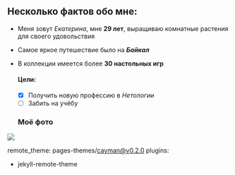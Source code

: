 ## Несколько фактов обо мне:
- Меня зовут *Екатерина*, мне __29 лет__, выращиваю комнатные растения для своего удовольствия
- Самое яркое путешествие было на ***Байкал***
- В коллекции имеется более __30 настольных игр__
  
  #### Цели:
  - [X] Получить новую профессию в *Нетологии*
  - [ ] Забить на учёбу
  
  ### Моё фото
 ![](https://s353vla.storage.yandex.net/rdisk/d914561026a89e9b17f9aac5647d76fc642bff4f91ffeee5b5d4bc74c455c6da/661bd5db/GdTfNoNLuwl-DAYZvDBOr51WAgVwknwNLapOgEfcWmGWcbWP_cLpa5vGYkN-5_hVXBQC4AYGaWkx9no7Hi2VXw==?uid=73718005&filename=z6xNfAuzedI.jpg&disposition=inline&hash=&limit=0&content_type=image%2Fjpeg&owner_uid=73718005&fsize=1198215&hid=451244feb57468f356f27d9b0c5eb60c&media_type=image&tknv=v2&etag=a4b1a01979efc24231d961deb9719124&ts=6160e3bececc0&s=8cbfc7bb820b2230e62f0112e2f0d2a6d65efd698611a5218b409fc5d8eca9e1&pb=U2FsdGVkX1_b-kdu1XCSNoF29xvuTR4AcGipr6AIWnehGB_SoAo8PNTizAlovjyZ0ASIE9yyghhUp2ViEBtPSiIWQtsvYiU3JTAjbtUJ8Oo)

 remote_theme: pages-themes/cayman@v0.2.0
plugins:
- jekyll-remote-theme
